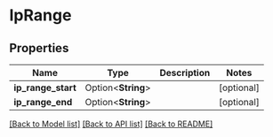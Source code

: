 # IpRange

## Properties

Name | Type | Description | Notes
------------ | ------------- | ------------- | -------------
**ip_range_start** | Option<**String**> |  | [optional]
**ip_range_end** | Option<**String**> |  | [optional]

[[Back to Model list]](../README.md#documentation-for-models) [[Back to API list]](../README.md#documentation-for-api-endpoints) [[Back to README]](../README.md)


